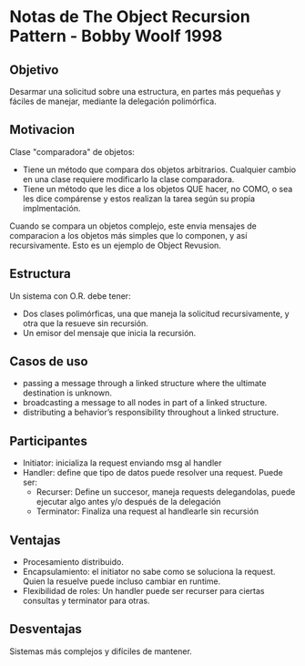 # Notas de The Object Recursion Pattern - Bobby Woolf 1998

## Objetivo
Desarmar una solicitud sobre una estructura, en partes más pequeñas y fáciles de manejar, mediante la delegación polimórfica.


## Motivacion
Clase "comparadora" de objetos:
- Tiene un método que compara dos objetos arbitrarios. Cualquier cambio en una clase requiere modificarlo la clase comparadora.
- Tiene un método que les dice a los objetos QUE hacer, no COMO, o sea les dice compárense y estos realizan la tarea según su propia implmentación.

Cuando se compara un objetos complejo, este envia mensajes de comparacion a los objetos más simples que lo componen, y así recursivamente. Esto es un ejemplo de Object Revusion.


## Estructura
Un sistema con O.R. debe tener:
- Dos clases polimórficas, una que maneja la solicitud recursivamente, y otra que la resueve sin recursión.
- Un emisor del mensaje que inicia la recursión.


## Casos de uso
- passing a message through a linked structure where the ultimate destination is unknown.
- broadcasting a message to all nodes in part of a linked structure.
- distributing a behavior’s responsibility throughout a linked structure.

## Participantes
- Initiator: inicializa la request enviando msg al handler
- Handler: define que tipo de datos puede resolver una request. Puede ser:
  - Recurser: Define un succesor, maneja requests delegandolas, puede ejecutar algo antes y/o después de la delegación
  - Terminator: Finaliza una request al handlearle sin recursión

## Ventajas
- Procesamiento distribuido.
- Encapsulamiento: el initiator no sabe como se soluciona la request. Quien la resuelve puede incluso cambiar en runtime.
- Flexibilidad de roles: Un handler puede ser recurser para ciertas consultas y terminator para otras.

## Desventajas
Sistemas más complejos y difíciles de mantener.

